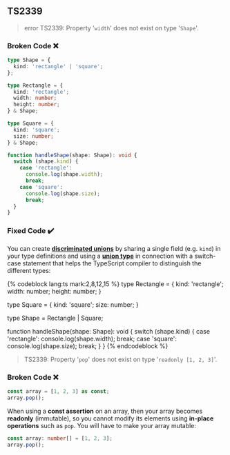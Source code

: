## TS2339

> error TS2339: Property '`width`' does not exist on type '`Shape`'.

### Broken Code ❌

```ts
type Shape = {
  kind: 'rectangle' | 'square';
};

type Rectangle = {
  kind: 'rectangle';
  width: number;
  height: number;
} & Shape;

type Square = {
  kind: 'square';
  size: number;
} & Shape;

function handleShape(shape: Shape): void {
  switch (shape.kind) {
    case 'rectangle':
      console.log(shape.width);
      break;
    case 'square':
      console.log(shape.size);
      break;
  }
}
```

### Fixed Code ✔️

You can create [**discriminated unions**](/glossary/index.html#Discriminated-Unions) by sharing a single field (e.g. `kind`) in your type definitions and using a [**union type**](/glossary/index.html#Union-Types) in connection with a switch-case statement that helps the TypeScript compiler to distinguish the different types:

<!-- prettier-ignore-start -->
{% codeblock lang:ts mark:2,8,12,15 %}
type Rectangle = {
  kind: 'rectangle';
  width: number;
  height: number;
}

type Square = {
  kind: 'square';
  size: number;
}

type Shape = Rectangle | Square;

function handleShape(shape: Shape): void {
  switch (shape.kind) {
    case 'rectangle':
      console.log(shape.width);
      break;
    case 'square':
      console.log(shape.size);
      break;
  }
}
{% endcodeblock %}
<!-- prettier-ignore-end -->

> TS2339: Property '`pop`' does not exist on type '`readonly [1, 2, 3]`'.

### Broken Code ❌

```ts
const array = [1, 2, 3] as const;
array.pop();
```

When using a **const assertion** on an array, then your array becomes **readonly** (immutable), so you cannot modify its elements using **in-place operations** such as `pop`. You will have to make your array mutable:

```ts
const array: number[] = [1, 2, 3];
array.pop();
```
